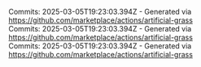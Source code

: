 Commits: 2025-03-05T19:23:03.394Z - Generated via https://github.com/marketplace/actions/artificial-grass
<br>
Commits: 2025-03-05T19:23:03.394Z - Generated via https://github.com/marketplace/actions/artificial-grass
<br>
Commits: 2025-03-05T19:23:03.394Z - Generated via https://github.com/marketplace/actions/artificial-grass
<br>
